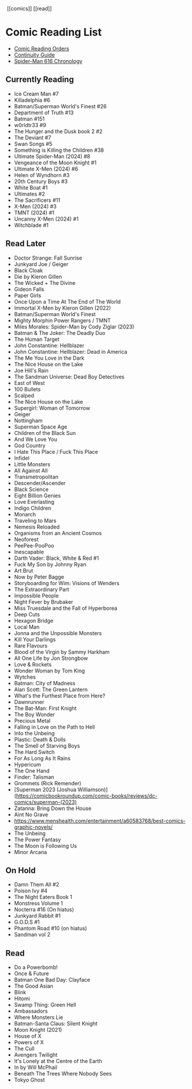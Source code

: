  [[comics]] [[read]]
# Comic Reading List
- [Comic Reading Orders](https://comicbookreadingorders.com/)
- [Continuity Guide](https://www.continuityguide.net)
- [Spider-Man 616 Chronology](https://docs.google.com/spreadsheets/d/1z_Ug8gASt3NFLDSXKn7-XOuPLhbemez55798BRL7t-k)
## Currently Reading
- Ice Cream Man #7
- Killadelphia #6
- Batman/Superman World's Finest #26
- Department of Truth #13
- Batman #151
- w0rldtr33 #9
- The Hunger and the Dusk book 2 #2
- The Deviant #7
- Swan Songs #5
- Something is Killing the Children #38
- Ultimate Spider-Man (2024) #8
- Vengeance of the Moon Knight #1
- Ultimate X-Men (2024) #6
- Helen of Wyndhorn #3
- 20th Century Boys #3
- White Boat #1
- Ultimates #2
- The Sacrificers #11
- X-Men (2024) #3
- TMNT (2024) #1
- Uncanny X-Men (2024) #1
- Witchblade #1
## Read Later
- Doctor Strange: Fall Sunrise
- Junkyard Joe / Geiger
- Black Cloak
- Die by Kieron Gillen
- The Wicked + The Divine
- Gideon Falls
- Paper Girls
- Once Upon a Time At The End of The World
- Immortal X-Men by Kieron Gillen (2022)
- Batman/Superman World's Finest
- Mighty Morphin Power Rangers / TMNT
- Miles Morales: Spider-Man by Cody Ziglar (2023)
- Batman & The Joker: The Deadly Duo
- The Human Target
- John Constantine: Hellblazer
- John Constantine: Hellblazer: Dead in America
- The Me You Love in the Dark
- The Nice House on the Lake
- Joe Hill's Rain
- The Sandman Universe: Dead Boy Detectives
- East of West
- 100 Bullets
- Scalped
- The Nice House on the Lake
- Supergirl: Woman of Tomorrow
- Geiger
- Nottingham
- Superman Space Age
- Children of the Black Sun
- And We Love You
- God Country
- I Hate This Place / Fuck This Place
- Infidel
- Little Monsters
- All Against All
- Transmetropolitan
- Descender/Ascender
- Black Science
- Eight Billion Genies
- Love Everlasting
- Indigo Children
- Monarch
- Traveling to Mars
- Nemesis Reloaded
- Organisms from an Ancient Cosmos
- Neoforest
- PeePee-PooPoo
- Inescapable
- Darth Vader: Black, White & Red #1
- Fuck My Son by Johnny Ryan
- Art Brut
- Now by Peter Bagge
- Storyboarding for Wim: Visions of Wenders
- The Extraordinary Part
- Impossible People
- Night Fever by Brubaker
- Miss Truesdale and the Fall of Hyperborea
- Deep Cuts
- Hexagon Bridge
- Local Man
- Jonna and the Unpossible Monsters
- Kill Your Darlings
- Rare Flavours
- Blood of the Virgin by Sammy Harkham
- All One Life by Jon Strongbow
- Love & Rockets
- Wonder Woman by Tom King
- Wytches
- Batman: City of Madness
- Alan Scott: The Green Lantern
- What's the Furthest Place from Here?
- Dawnrunner
- The Bat-Man: First Knight
- The Boy Wonder
- Precious Metal
- Falling in Love on the Path to Hell
- Into the Unbeing
- Plastic: Death & Dolls
- The Smell of Starving Boys
- The Hard Switch
- For As Long As It Rains
- Hypericum
- The One Hand
- Finder: Talisman
- Grommets (Rick Remender)
- [Superman 2023 (Joshua Williamson)](https://comicbookroundup.com/comic-books/reviews/dc-comics/superman-(2023)
- Zatanna: Bring Down the House
- Aint No Grave
- https://www.menshealth.com/entertainment/a60583768/best-comics-graphic-novels/
- The Unbeing
- The Power Fantasy
- The Moon is Following Us
- Minor Arcana
## On Hold
- Damn Them All #2
- Poison Ivy #4
- The Night Eaters Book 1
- Monstress Volume 1
- Nocterra #16 (On hiatus)
- Junkyard Rabbit #1
- G.O.D.S #1
- Phantom Road #10 (on hiatus)
- Sandman vol 2
## Read
- Do a Powerbomb!
- Once & Future
- Batman One Bad Day: Clayface
- The Good Asian
- Blink
- Hitomi
- Swamp Thing: Green Hell
- Ambassadors
- Where Monsters Lie
- Batman-Santa Claus: Silent Knight
-  Moon Knight (2021)
- House of X
- Powers of X
- The Cull
- Avengers Twilight
- It's Lonely at the Centre of the Earth
- In by Will McPhail
- Beneath The Trees Where Nobody Sees
- Tokyo Ghost